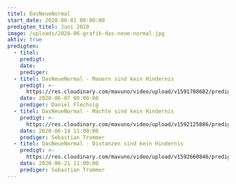 ```yaml
---
titel: DasNeueNormal
start_date: 2020-06-01 00:00:00
predigten_titel: Juni 2020
image: /uploads/2020-06-grafik-das-neue-normal.jpg
aktiv: true
predigten:
  - titel:
    predigt:
    date:
    prediger:
  - titel: DasNeueNormal - Mauern sind kein Hindernis
    predigt: >-
      https://res.cloudinary.com/mavuno/video/upload/v1591708682/predigten/Das%20Neue%20Normal%202/2020-06-07_GoDi_Mavuno_Berlin_Audio.mp3
    date: 2020-06-07 00:00:00
    prediger: Daniel Flechsig
  - titel: DasNeueNormal - Mächte sind kein Hindernis
    predigt: >-
      https://res.cloudinary.com/mavuno/video/upload/v1592125886/predigten/Das%20Neue%20Normal%202/2020-06-14_GoDi_Mavuno_Berlin_-_DasNeueNormal_-_Mauern_sind_kein_Hindernis.mp3
    date: 2020-06-14 11:00:00
    prediger: Sebastian Trommer
  - titel: DasNeueNormal - Distanzen sind kein Hindernis
    predigt: >-
      https://res.cloudinary.com/mavuno/video/upload/v1592660846/predigten/Das%20Neue%20Normal%202/2020-06-21_GoDi_Mavuno_Berlin_-_DasNeueNormal_-_Distanzen_sind_kein_Hindernis.mp3
    date: 2020-06-21 11:00:00
    prediger: Sebastian Trommer
---
```


